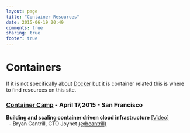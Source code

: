 ```yaml
---
layout: page
title: "Container Resources"
date: 2015-06-19 20:49
comments: true
sharing: true
footer: true
---
```


# Containers

If it is not specifically about [Docker](http://www.docker.com) but it is container related this is where to find resources on this site.

### [__Container Camp__](http://container.camp) - April 17,2015 - San Francisco

**Building and scaling container driven cloud infrastructure** [[Video]](https://www.youtube.com/watch?v=Ll50EFquwSo&list=PLcHZXHMeDzxUhStxW31CtiMcCbrgfrzuH&index=13)<br/>&nbsp; - Bryan Cantrill, CTO Joynet [(@bcantrill)](https://twitter.com/bcantrill)
